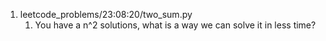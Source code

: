 1. leetcode_problems/23:08:20/two_sum.py
	1. You have a n^2 solutions, what is a way we can solve it in less time?
